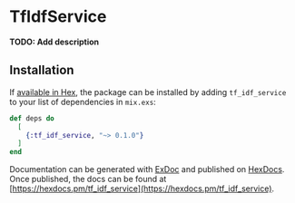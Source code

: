 # TfIdfService

**TODO: Add description**

## Installation

If [available in Hex](https://hex.pm/docs/publish), the package can be installed
by adding `tf_idf_service` to your list of dependencies in `mix.exs`:

```elixir
def deps do
  [
    {:tf_idf_service, "~> 0.1.0"}
  ]
end
```

Documentation can be generated with [ExDoc](https://github.com/elixir-lang/ex_doc)
and published on [HexDocs](https://hexdocs.pm). Once published, the docs can
be found at [https://hexdocs.pm/tf_idf_service](https://hexdocs.pm/tf_idf_service).

